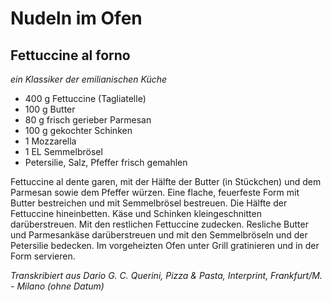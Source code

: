 # Nudeln im Ofen
## Fettuccine al forno
*ein Klassiker der emilianischen Küche*

* 400 g Fettuccine (Tagliatelle)
* 100 g Butter
* 80 g frisch gerieber Parmesan
* 100 g gekochter Schinken
* 1 Mozzarella
* 1 EL Semmelbrösel
* Petersilie, Salz, Pfeffer frisch gemahlen

Fettuccine al dente garen, mit der Hälfte der Butter (in Stückchen) und dem Parmesan sowie dem Pfeffer würzen.
Eine flache, feuerfeste Form mit Butter bestreichen und mit Semmelbrösel bestreuen. Die Hälfte der Fettuccine hineinbetten.
Käse und Schinken kleingeschnitten darüberstreuen. Mit den restlichen Fettuccine zudecken. Resliche Butter und Parmesankäse darüberstreuen
und mit den Semmelbröseln und der Petersilie bedecken. Im vorgeheizten Ofen unter Grill gratinieren und in der Form servieren.

*Transkribiert aus Dario G. C. Querini, Pizza & Pasta, Interprint, Frankfurt/M. - Milano (ohne Datum)*

